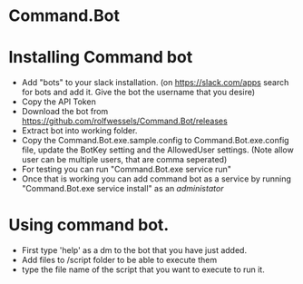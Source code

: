# Command.Bot 


# Installing Command bot

* Add "bots" to your slack installation. (on https://slack.com/apps search for bots and add it. Give the bot the username that you desire)
* Copy the API Token 
* Download the bot from https://github.com/rolfwessels/Command.Bot/releases
* Extract bot into working folder.
* Copy the Command.Bot.exe.sample.config to Command.Bot.exe.config file, update the BotKey setting and the AllowedUser settings. (Note allow user can be multiple users, that are comma seperated)
* For testing you can run "Command.Bot.exe service run"
* Once that is working you can add command bot as a service by running  "Command.Bot.exe service install" as an *administator*


# Using command bot.

* First type 'help' as a dm to the bot that you have just added.
* Add files to /script folder to be able to execute them
* type the file name of the script that you want to execute to run it.







